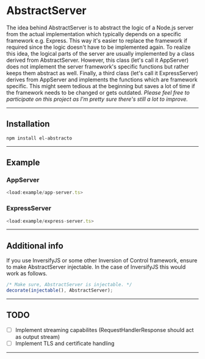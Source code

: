 # AbstractServer
The idea behind AbstractServer is to abstract the logic of a Node.js server from the actual implementation which typically depends on a specific framework e.g. Express. This way it's easier to replace the framework if required since the logic doesn't have to be implemented again. To realize this idea, the logical parts of the server are usually implemented by a class derived from AbstractServer. However, this class (let's call it AppServer) does not implement the server framework's specific functions but rather keeps them abstract as well. Finally, a third class (let's call it ExpressServer) derives from AppServer and implements the functions which are framework specific. This might seem tedious at the beginning but saves a lot of time if the framework needs to be changed or gets outdated. *Please feel free to participate on this project as I'm pretty sure there's still a lot to improve.*

---

## Installation
```
npm install el-abstracto
```
---

## Example
### AppServer
```typescript
<load:example/app-server.ts>
```

### ExpressServer
```typescript
<load:example/express-server.ts>
```

---

## Additional info
If you use InversifyJS or some other Inversion of Control framework, ensure to make AbstractServer injectable. In the case of InversifyJS this would work as follows.
```typescript
/* Make sure, AbstractServer is injectable. */
decorate(injectable(), AbstractServer);
```

---

## TODO
- [ ] Implement streaming capabilites (RequestHandlerResponse should act as output stream)
- [ ] Implement TLS and certificate handling

---
